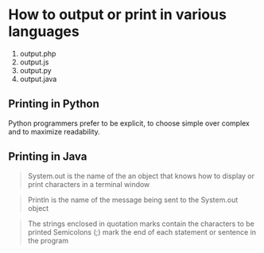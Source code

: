 # How to output or print in various languages
1. output.php
2. output.js
3. output.py
4. output.java



Printing in Python 
------------------

Python programmers prefer to be explicit, to choose simple over complex and to maximize readability. 


Printing in Java 
----------------

> System.out is the name of the an object that knows how to display or print characters in a terminal window 

> Println is the name of the message being sent to the System.out object

> The strings enclosed in quotation marks contain the characters to be printed
Semicolons (;) mark the end of each statement or sentence in the program
